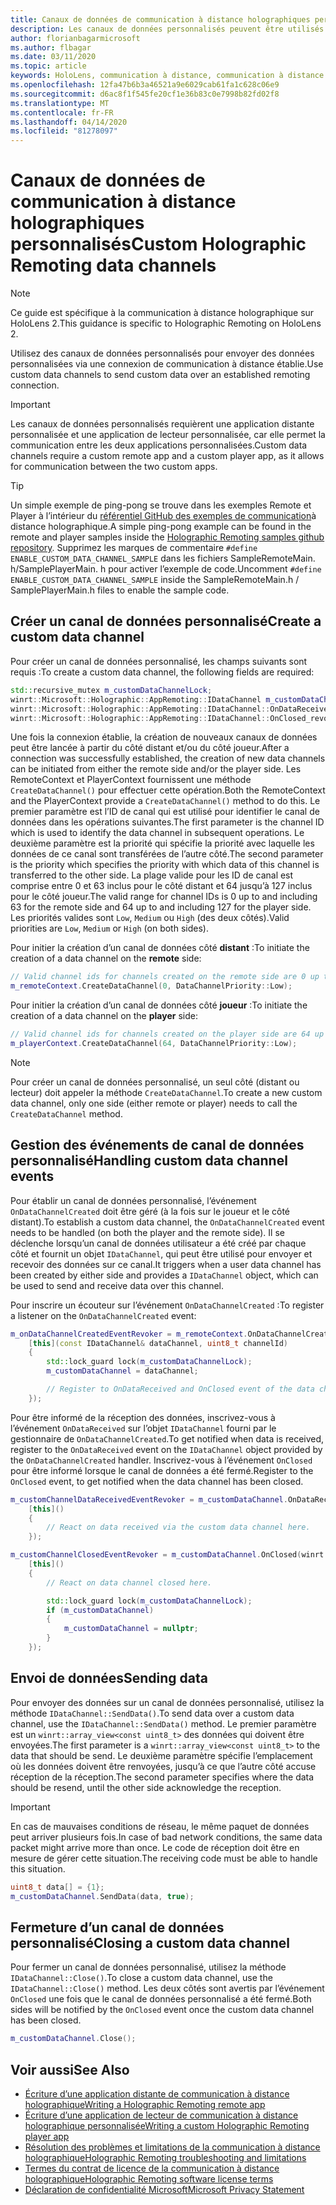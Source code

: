 ```yaml
---
title: Canaux de données de communication à distance holographiques personnalisés
description: Les canaux de données personnalisés peuvent être utilisés pour envoyer des données utilisateur sur la connexion de communication à distance holographique déjà établie.
author: florianbagarmicrosoft
ms.author: flbagar
ms.date: 03/11/2020
ms.topic: article
keywords: HoloLens, communication à distance, communication à distance holographique
ms.openlocfilehash: 12fa47b6b3a46521a9e6029cab61fa1c628c06e9
ms.sourcegitcommit: d6ac8f1f545fe20cf1e36b83c0e7998b82fd02f8
ms.translationtype: MT
ms.contentlocale: fr-FR
ms.lasthandoff: 04/14/2020
ms.locfileid: "81278097"
---
```

# <a name="custom-holographic-remoting-data-channels"></a><span data-ttu-id="ee60f-104">Canaux de données de communication à distance holographiques personnalisés</span><span class="sxs-lookup"><span data-stu-id="ee60f-104">Custom Holographic Remoting data channels</span></span>

>[!NOTE]
><span data-ttu-id="ee60f-105">Ce guide est spécifique à la communication à distance holographique sur HoloLens 2.</span><span class="sxs-lookup"><span data-stu-id="ee60f-105">This guidance is specific to Holographic Remoting on HoloLens 2.</span></span>

<span data-ttu-id="ee60f-106">Utilisez des canaux de données personnalisés pour envoyer des données personnalisées via une connexion de communication à distance établie.</span><span class="sxs-lookup"><span data-stu-id="ee60f-106">Use custom data channels to send custom data over an established remoting connection.</span></span>

>[!IMPORTANT]
><span data-ttu-id="ee60f-107">Les canaux de données personnalisés requièrent une application distante personnalisée et une application de lecteur personnalisée, car elle permet la communication entre les deux applications personnalisées.</span><span class="sxs-lookup"><span data-stu-id="ee60f-107">Custom data channels require a custom remote app and a custom player app, as it allows for communication between the two custom apps.</span></span>

>[!TIP]
><span data-ttu-id="ee60f-108">Un simple exemple de ping-pong se trouve dans les exemples Remote et Player à l’intérieur du [référentiel GitHub des exemples de communication](https://github.com/microsoft/MixedReality-HolographicRemoting-Samples)à distance holographique.</span><span class="sxs-lookup"><span data-stu-id="ee60f-108">A simple ping-pong example can be found in the remote and player samples inside the [Holographic Remoting samples github repository](https://github.com/microsoft/MixedReality-HolographicRemoting-Samples).</span></span> <span data-ttu-id="ee60f-109">Supprimez les marques de commentaire ```#define ENABLE_CUSTOM_DATA_CHANNEL_SAMPLE``` dans les fichiers SampleRemoteMain. h/SamplePlayerMain. h pour activer l’exemple de code.</span><span class="sxs-lookup"><span data-stu-id="ee60f-109">Uncomment ```#define ENABLE_CUSTOM_DATA_CHANNEL_SAMPLE``` inside the SampleRemoteMain.h / SamplePlayerMain.h files to enable the sample code.</span></span>


## <a name="create-a-custom-data-channel"></a><span data-ttu-id="ee60f-110">Créer un canal de données personnalisé</span><span class="sxs-lookup"><span data-stu-id="ee60f-110">Create a custom data channel</span></span>


<span data-ttu-id="ee60f-111">Pour créer un canal de données personnalisé, les champs suivants sont requis :</span><span class="sxs-lookup"><span data-stu-id="ee60f-111">To create a custom data channel, the following fields are required:</span></span>
```cpp
std::recursive_mutex m_customDataChannelLock;
winrt::Microsoft::Holographic::AppRemoting::IDataChannel m_customDataChannel = nullptr;
winrt::Microsoft::Holographic::AppRemoting::IDataChannel::OnDataReceived_revoker m_customChannelDataReceivedEventRevoker;
winrt::Microsoft::Holographic::AppRemoting::IDataChannel::OnClosed_revoker m_customChannelClosedEventRevoker;
```

<span data-ttu-id="ee60f-112">Une fois la connexion établie, la création de nouveaux canaux de données peut être lancée à partir du côté distant et/ou du côté joueur.</span><span class="sxs-lookup"><span data-stu-id="ee60f-112">After a connection was successfully established, the creation of new data channels can be initiated from either the remote side and/or the player side.</span></span> <span data-ttu-id="ee60f-113">Les RemoteContext et PlayerContext fournissent une méthode ```CreateDataChannel()``` pour effectuer cette opération.</span><span class="sxs-lookup"><span data-stu-id="ee60f-113">Both the RemoteContext and the PlayerContext provide a ```CreateDataChannel()``` method to do this.</span></span> <span data-ttu-id="ee60f-114">Le premier paramètre est l’ID de canal qui est utilisé pour identifier le canal de données dans les opérations suivantes.</span><span class="sxs-lookup"><span data-stu-id="ee60f-114">The first parameter is the channel ID which is used to identify the data channel in subsequent operations.</span></span> <span data-ttu-id="ee60f-115">Le deuxième paramètre est la priorité qui spécifie la priorité avec laquelle les données de ce canal sont transférées de l’autre côté.</span><span class="sxs-lookup"><span data-stu-id="ee60f-115">The second parameter is the priority which specifies the priority with which data of this channel is transferred to the other side.</span></span> <span data-ttu-id="ee60f-116">La plage valide pour les ID de canal est comprise entre 0 et 63 inclus pour le côté distant et 64 jusqu’à 127 inclus pour le côté joueur.</span><span class="sxs-lookup"><span data-stu-id="ee60f-116">The valid range for channel IDs is 0 up to and including 63 for the remote side and 64 up to and including 127 for the player side.</span></span> <span data-ttu-id="ee60f-117">Les priorités valides sont ```Low```, ```Medium``` ou ```High``` (des deux côtés).</span><span class="sxs-lookup"><span data-stu-id="ee60f-117">Valid priorities are ```Low```, ```Medium``` or ```High``` (on both sides).</span></span>

<span data-ttu-id="ee60f-118">Pour initier la création d’un canal de données côté **distant** :</span><span class="sxs-lookup"><span data-stu-id="ee60f-118">To initiate the creation of a data channel on the **remote** side:</span></span>
```cpp
// Valid channel ids for channels created on the remote side are 0 up to and including 63
m_remoteContext.CreateDataChannel(0, DataChannelPriority::Low);
```

<span data-ttu-id="ee60f-119">Pour initier la création d’un canal de données côté **joueur** :</span><span class="sxs-lookup"><span data-stu-id="ee60f-119">To initiate the creation of a data channel on the **player** side:</span></span>
```cpp
// Valid channel ids for channels created on the player side are 64 up to and including 127
m_playerContext.CreateDataChannel(64, DataChannelPriority::Low);
```

>[!NOTE]
><span data-ttu-id="ee60f-120">Pour créer un canal de données personnalisé, un seul côté (distant ou lecteur) doit appeler la méthode ```CreateDataChannel```.</span><span class="sxs-lookup"><span data-stu-id="ee60f-120">To create a new custom data channel, only one side (either remote or player) needs to call the ```CreateDataChannel``` method.</span></span>

## <a name="handling-custom-data-channel-events"></a><span data-ttu-id="ee60f-121">Gestion des événements de canal de données personnalisé</span><span class="sxs-lookup"><span data-stu-id="ee60f-121">Handling custom data channel events</span></span>

<span data-ttu-id="ee60f-122">Pour établir un canal de données personnalisé, l’événement ```OnDataChannelCreated``` doit être géré (à la fois sur le joueur et le côté distant).</span><span class="sxs-lookup"><span data-stu-id="ee60f-122">To establish a custom data channel, the ```OnDataChannelCreated``` event needs to be handled (on both the player and the remote side).</span></span> <span data-ttu-id="ee60f-123">Il se déclenche lorsqu’un canal de données utilisateur a été créé par chaque côté et fournit un objet ```IDataChannel```, qui peut être utilisé pour envoyer et recevoir des données sur ce canal.</span><span class="sxs-lookup"><span data-stu-id="ee60f-123">It triggers when a user data channel has been created by either side and provides a ```IDataChannel``` object, which can be used to send and receive data over this channel.</span></span>

<span data-ttu-id="ee60f-124">Pour inscrire un écouteur sur l’événement ```OnDataChannelCreated``` :</span><span class="sxs-lookup"><span data-stu-id="ee60f-124">To register a listener on the ```OnDataChannelCreated``` event:</span></span>
```cpp
m_onDataChannelCreatedEventRevoker = m_remoteContext.OnDataChannelCreated(winrt::auto_revoke,
    [this](const IDataChannel& dataChannel, uint8_t channelId)
    {
        std::lock_guard lock(m_customDataChannelLock);
        m_customDataChannel = dataChannel;

        // Register to OnDataReceived and OnClosed event of the data channel here, see below...
    });
```

<span data-ttu-id="ee60f-125">Pour être informé de la réception des données, inscrivez-vous à l’événement ```OnDataReceived``` sur l’objet ```IDataChannel``` fourni par le gestionnaire de ```OnDataChannelCreated```.</span><span class="sxs-lookup"><span data-stu-id="ee60f-125">To get notified when data is received, register to the ```OnDataReceived``` event on the ```IDataChannel``` object provided by the ```OnDataChannelCreated``` handler.</span></span> <span data-ttu-id="ee60f-126">Inscrivez-vous à l’événement ```OnClosed``` pour être informé lorsque le canal de données a été fermé.</span><span class="sxs-lookup"><span data-stu-id="ee60f-126">Register to the ```OnClosed``` event, to get notified when the data channel has been closed.</span></span>

```cpp
m_customChannelDataReceivedEventRevoker = m_customDataChannel.OnDataReceived(winrt::auto_revoke, 
    [this]()
    {
        // React on data received via the custom data channel here.
    });

m_customChannelClosedEventRevoker = m_customDataChannel.OnClosed(winrt::auto_revoke,
    [this]()
    {
        // React on data channel closed here.

        std::lock_guard lock(m_customDataChannelLock);
        if (m_customDataChannel)
        {
            m_customDataChannel = nullptr;
        }
    });
```

## <a name="sending-data"></a><span data-ttu-id="ee60f-127">Envoi de données</span><span class="sxs-lookup"><span data-stu-id="ee60f-127">Sending data</span></span>

<span data-ttu-id="ee60f-128">Pour envoyer des données sur un canal de données personnalisé, utilisez la méthode ```IDataChannel::SendData()```.</span><span class="sxs-lookup"><span data-stu-id="ee60f-128">To send data over a custom data channel, use the ```IDataChannel::SendData()``` method.</span></span> <span data-ttu-id="ee60f-129">Le premier paramètre est un ```winrt::array_view<const uint8_t>``` des données qui doivent être envoyées.</span><span class="sxs-lookup"><span data-stu-id="ee60f-129">The first parameter is a ```winrt::array_view<const uint8_t>``` to the data that should be send.</span></span> <span data-ttu-id="ee60f-130">Le deuxième paramètre spécifie l’emplacement où les données doivent être renvoyées, jusqu’à ce que l’autre côté accuse réception de la réception.</span><span class="sxs-lookup"><span data-stu-id="ee60f-130">The second parameter specifies where the data should be resend, until the other side acknowledge the reception.</span></span> 

>[!IMPORTANT]
><span data-ttu-id="ee60f-131">En cas de mauvaises conditions de réseau, le même paquet de données peut arriver plusieurs fois.</span><span class="sxs-lookup"><span data-stu-id="ee60f-131">In case of bad network conditions, the same data packet might arrive more than once.</span></span> <span data-ttu-id="ee60f-132">Le code de réception doit être en mesure de gérer cette situation.</span><span class="sxs-lookup"><span data-stu-id="ee60f-132">The receiving code must be able to handle this situation.</span></span>

```cpp
uint8_t data[] = {1};
m_customDataChannel.SendData(data, true);
```

## <a name="closing-a-custom-data-channel"></a><span data-ttu-id="ee60f-133">Fermeture d’un canal de données personnalisé</span><span class="sxs-lookup"><span data-stu-id="ee60f-133">Closing a custom data channel</span></span>

<span data-ttu-id="ee60f-134">Pour fermer un canal de données personnalisé, utilisez la méthode ```IDataChannel::Close()```.</span><span class="sxs-lookup"><span data-stu-id="ee60f-134">To close a custom data channel, use the ```IDataChannel::Close()``` method.</span></span> <span data-ttu-id="ee60f-135">Les deux côtés sont avertis par l’événement ```OnClosed``` une fois que le canal de données personnalisé a été fermé.</span><span class="sxs-lookup"><span data-stu-id="ee60f-135">Both sides will be notified by the ```OnClosed``` event once the custom data channel has been closed.</span></span>

```cpp
m_customDataChannel.Close();
```

## <a name="see-also"></a><span data-ttu-id="ee60f-136">Voir aussi</span><span class="sxs-lookup"><span data-stu-id="ee60f-136">See Also</span></span>
* [<span data-ttu-id="ee60f-137">Écriture d’une application distante de communication à distance holographique</span><span class="sxs-lookup"><span data-stu-id="ee60f-137">Writing a Holographic Remoting remote app</span></span>](holographic-remoting-create-host.md)
* [<span data-ttu-id="ee60f-138">Écriture d’une application de lecteur de communication à distance holographique personnalisée</span><span class="sxs-lookup"><span data-stu-id="ee60f-138">Writing a custom Holographic Remoting player app</span></span>](holographic-remoting-create-player.md)
* [<span data-ttu-id="ee60f-139">Résolution des problèmes et limitations de la communication à distance holographique</span><span class="sxs-lookup"><span data-stu-id="ee60f-139">Holographic Remoting troubleshooting and limitations</span></span>](holographic-remoting-troubleshooting.md)
* [<span data-ttu-id="ee60f-140">Termes du contrat de licence de la communication à distance holographique</span><span class="sxs-lookup"><span data-stu-id="ee60f-140">Holographic Remoting software license terms</span></span>](https://docs.microsoft.com//legal/mixed-reality/microsoft-holographic-remoting-software-license-terms)
* [<span data-ttu-id="ee60f-141">Déclaration de confidentialité Microsoft</span><span class="sxs-lookup"><span data-stu-id="ee60f-141">Microsoft Privacy Statement</span></span>](https://go.microsoft.com/fwlink/?LinkId=521839)
